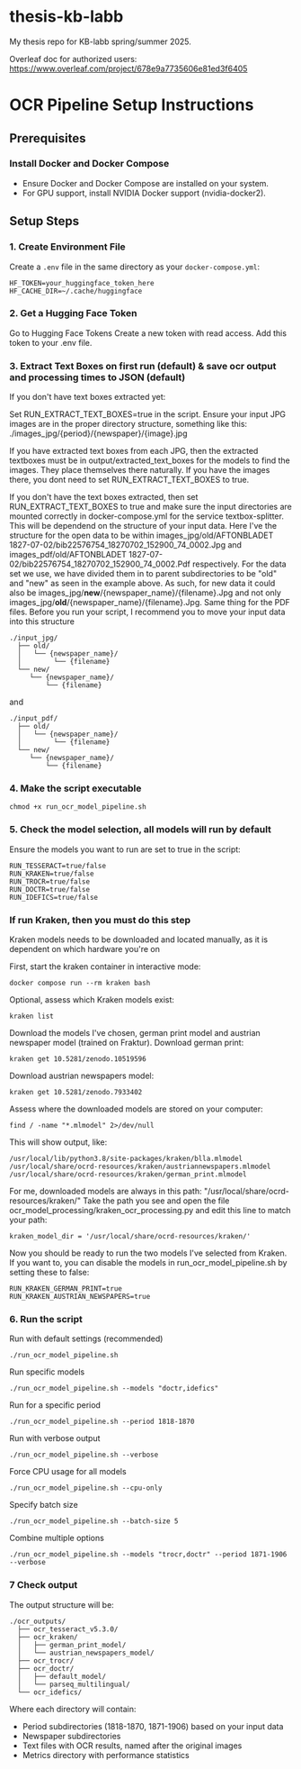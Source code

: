 
# thesis-kb-labb
My thesis repo for KB-labb spring/summer 2025. 

Overleaf doc for authorized users: https://www.overleaf.com/project/678e9a7735606e81ed3f6405

# OCR Pipeline Setup Instructions

## Prerequisites

### Install Docker and Docker Compose

- Ensure Docker and Docker Compose are installed on your system.
- For GPU support, install NVIDIA Docker support (nvidia-docker2).

## Setup Steps

### 1. Create Environment File

Create a `.env` file in the same directory as your `docker-compose.yml`:

```properties
HF_TOKEN=your_huggingface_token_here
HF_CACHE_DIR=~/.cache/huggingface
```

### 2. Get a Hugging Face Token
Go to Hugging Face Tokens
Create a new token with read access.
Add this token to your .env file.


### 3. Extract Text Boxes on first run (default) & save ocr output and processing times to JSON (default)
If you don't have text boxes extracted yet:

Set RUN_EXTRACT_TEXT_BOXES=true in the script.
Ensure your input JPG images are in the proper directory structure, something like this: 
./images_jpg/{period}/{newspaper}/{image}.jpg

If you have extracted text boxes from each JPG, then the extracted textboxes must be in output/extracted_text_boxes for the models to find the images. They place themselves there naturally. 
If you have the images there, you dont need to set RUN_EXTRACT_TEXT_BOXES to true. 

If you don't have the text boxes extracted, then set RUN_EXTRACT_TEXT_BOXES to true and make sure the input directories are mounted correctly in docker-compose.yml for the service textbox-splitter. 
This will be dependend on the structure of your input data.
Here I've the structure for the open data to be within images_jpg/old/AFTONBLADET 1827-07-02/bib22576754_18270702_152900_74_0002.Jpg and images_pdf/old/AFTONBLADET 1827-07-02/bib22576754_18270702_152900_74_0002.Pdf respectively. For the data set we use, we have divided them in to parent subdirectories to be "old" and "new" as seen in the example above. As such, for new data it could also be
images_jpg/**new**/{newspaper_name}/{filename}.Jpg and not only images_jpg/**old**/{newspaper_name}/{filename}.Jpg. Same thing for the PDF files. Before you run your script, I recommend you to move your input data into this structure
```
./input_jpg/
  ├── old/
  │   └── {newspaper_name}/
  │        └── {filename}
  └── new/
     └── {newspaper_name}/
         └── {filename}
```

and 
```
./input_pdf/
  ├── old/
  │   └── {newspaper_name}/
  │        └── {filename}
  └── new/
     └── {newspaper_name}/
         └── {filename}
```
### 4. Make the script executable
``` 
chmod +x run_ocr_model_pipeline.sh
```

### 5. Check the model selection, all models will run by default
Ensure the models you want to run are set to true in the script:
```
RUN_TESSERACT=true/false
RUN_KRAKEN=true/false
RUN_TROCR=true/false
RUN_DOCTR=true/false
RUN_IDEFICS=true/false
```

### If run Kraken, then you must do this step
Kraken models needs to be downloaded and located manually, as it is dependent on which hardware you're on

First, start the kraken container in interactive mode:
```
docker compose run --rm kraken bash
```
Optional, assess which Kraken models exist:
```
kraken list
```

Download the models I've chosen, german print model and austrian newspaper model (trained on Fraktur).
Download german print: 
```
kraken get 10.5281/zenodo.10519596
```

Download austrian newspapers model:
```
kraken get 10.5281/zenodo.7933402
```

Assess where the downloaded models are stored on your computer: 
```
find / -name "*.mlmodel" 2>/dev/null
```
This will show output, like: 
```
/usr/local/lib/python3.8/site-packages/kraken/blla.mlmodel
/usr/local/share/ocrd-resources/kraken/austriannewspapers.mlmodel
/usr/local/share/ocrd-resources/kraken/german_print.mlmodel
```
For me, downloaded models are always in this path: "/usr/local/share/ocrd-resources/kraken/" 
Take the path you see and open the file ocr_model_processing/kraken_ocr_processing.py and edit this line to match your path:
```
kraken_model_dir = '/usr/local/share/ocrd-resources/kraken/' 
```

Now you should be ready to run the two models I've selected from Kraken. 
If you want to, you can disable the models in run_ocr_model_pipeline.sh by setting these to false:
```
RUN_KRAKEN_GERMAN_PRINT=true
RUN_KRAKEN_AUSTRIAN_NEWSPAPERS=true
```

### 6. Run the script
Run with default settings (recommended)
```
./run_ocr_model_pipeline.sh
```

Run specific models
```
./run_ocr_model_pipeline.sh --models "doctr,idefics"
```

Run for a specific period
```
./run_ocr_model_pipeline.sh --period 1818-1870
```

Run with verbose output
```
./run_ocr_model_pipeline.sh --verbose
```

Force CPU usage for all models
```
./run_ocr_model_pipeline.sh --cpu-only
```

Specify batch size
```
./run_ocr_model_pipeline.sh --batch-size 5
```

Combine multiple options
```
./run_ocr_model_pipeline.sh --models "trocr,doctr" --period 1871-1906 --verbose
```

### 7 Check output
The output structure will be:
```
./ocr_outputs/
  ├── ocr_tesseract_v5.3.0/
  ├── ocr_kraken/
  │   ├── german_print_model/
  │   └── austrian_newspapers_model/
  ├── ocr_trocr/
  ├── ocr_doctr/
  │   ├── default_model/
  │   └── parseq_multilingual/
  └── ocr_idefics/
```
Where each directory will contain:
- Period subdirectories (1818-1870, 1871-1906) based on your input data
- Newspaper subdirectories
- Text files with OCR results, named after the original images
- Metrics directory with performance statistics
